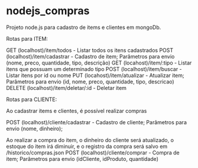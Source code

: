 # nodejs_compras

Projeto node.js para cadastro de items e clientes em mongoDb. 

Rotas para ITEM:

GET (localhost)/item/todos - Listar todos os itens cadastrados
POST (localhost)/item/cadastrar - Cadastro de item; Parâmetros para envio (nome, preco, quantidade, tipo, descrição)
GET (locahost)/item/:tipo - Listar itens que possuam um determinado tipo
POST (localhost)/item/buscar - Listar itens por id ou nome
PUT (locahost)/item/atualizar - Atualizar item; Parâmetros para envio (id, nome, preco, quantidade, tipo, descricao)
DELETE (localhost)/item/deletar/:id - Deletar item

Rotas para CLIENTE:

Ao cadastrar items e clientes, é possível realizar compras 

POST (localhost)/cliente/cadastrar - Cadastro de cliente; Parâmetros para envio (nome, dinheiro);

Ao realizar a compra do item, o dinheiro do cliente será atualizado, o estoque do item irá diminuir, e o registro da compra será salvo em /historico/compras.json
POST (localhost)/cliente/comprar - Compra de item; Parâmetros para envio (idCliente, idProduto, quantidade)

